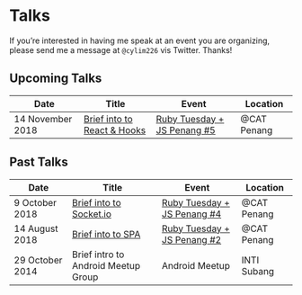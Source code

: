 # Talks

If you’re interested in having me speak at an event you are organizing, please send me a message at `@cylim226` vis Twitter. Thanks!

## Upcoming Talks

| Date              | Title                               | Event                             | Location    |
| -----------       | -----                               | -----                             | --------    |
| 14 November 2018	| [Brief into to React & Hooks][4]    | [Ruby Tuesday + JS Penang #5][3]  | @CAT Penang |

## Past Talks

| Date              | Title                               | Event                             | Location    |
| -----------       | -----                               | -----                             | --------    |
| 9 October 2018    | [Brief into to Socket.io][2]        | [Ruby Tuesday + JS Penang #4][3]  | @CAT Penang |
| 14 August 2018    | [Brief into to SPA][1]              | [Ruby Tuesday + JS Penang #2][3]  | @CAT Penang |
| 29 October 2014   | Brief intro to Android Meetup Group | Android Meetup                    | INTI Subang |

[1]: https://www.meetup.com/ruby-malaysia/events/sxwgbqyxlbsb/
[2]: https://www.meetup.com/ruby-malaysia/events/sxwgbqyxnbmb/
[3]: https://www.meetup.com/ruby-malaysia/
[4]: https://www.meetup.com/ruby-malaysia/events/bhnqjqyxpbrb/
